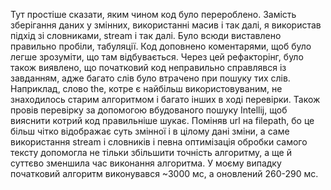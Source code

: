 Тут простіше сказати, яким чином код було перероблено. Замість зберігання даних у змінних, використанні масив і так далі, я використав підхід зі словниками, stream і так далі. Було всюди виставлено правильно пробіли, табуляції. Код доповнено коментарями, щоб було легше зрозуміти, що там відбувається. Через цей рефакторінг, було також виявлено, що початковий код неправильно справлявся із завданням, адже багато слів було втрачено при пошуку тих слів. Наприклад, слово the, котре є найбільш використовуваним, не знаходилось старим алгоритмом і багато інших в ході перевірки. Також провів перевірку за допомогою вбудованого пошуку Intellij, щоб вияснити котрий код правильніше шукає. Поміняв url на filepath, бо це більш чітко відображає суть змінної і в цілому дані зміни, а саме використання stream і словників і певна оптимізація обробки самого тексту допомогла не тільки збільшити точність алгоритму, а ще й суттєво зменшила час виконання алгоритма. У моєму випадку початковий алгоритм виконувався ~3000 мс, а оновлений 260-290 мс.